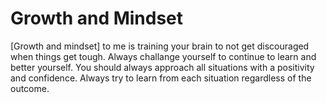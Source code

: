 # **Growth and Mindset**
[Growth and mindset] to me is training your brain to not get discouraged when things get tough. 
Always challange yourself to continue to learn and better yourself. 
You should always approach all situations with a positivity and confidence. 
Always try to learn from each situation regardless of the outcome. 

